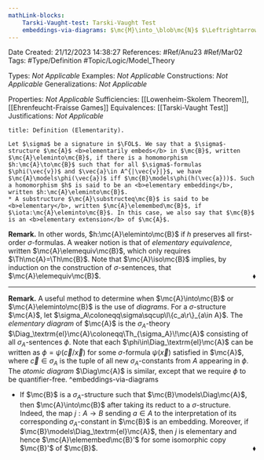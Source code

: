 ```yaml
---
mathLink-blocks:
    Tarski-Vaught-test: Tarski-Vaught Test
    embeddings-via-diagrams: $\mc{M}\into_\blob\mc{N}$ $\Leftrightarrow$ $\mc{N}\models\Diag_\blob\!\mc{M}$
---
```


<div class="topSpace"></div>

Date Created: 21/12/2023 14:38:27
References: #Ref/Anu23 #Ref/Mar02
Tags: #Type/Definition #Topic/Logic/Model_Theory

Types: <i>Not Applicable</i>
Examples: <i>Not Applicable</i>
Constructions: <i>Not Applicable</i>
Generalizations: <i>Not Applicable</i>

Properties: <i>Not Applicable</i>
Sufficiencies: [[Lowenheim-Skolem Theorem]], [[Ehrenfeucht-Fraisse Games]]
Equivalences: [[Tarski-Vaught Test]]
Justifications: <i>Not Applicable</i>

``` ad-Definition
title: Definition (Elementarity).

Let $\sigma$ be a signature in $\FOL$. We say that a $\sigma$-structure $\mc{A}$ <b>elementarily embeds</b> in $\mc{B}$, written $\mc{A}\eleminto\mc{B}$, if there is a homomorphism $h:\mc{A}\to\mc{B}$ such that for all $\sigma$-formulas $\phi(\vec{v})$ and $\vec{a}\in A^{|\vec{v}|}$, we have $\mc{A}\models\phi(\vec{a})$ iff $\mc{B}\models\phi(h(\vec{a}))$. Such a homomorphism $h$ is said to be an <b>elementary embedding</b>, written $h:\mc{A}\eleminto\mc{B}$.
* A substructure $\mc{A}\substructeq\mc{B}$ is said to be <b>elementary</b>, written $\mc{A}\elemembed\mc{B}$, if $\iota:\mc{A}\eleminto\mc{B}$. In this case, we also say that $\mc{B}$ is an <b>elementary extension</b> of $\mc{A}$.

```

<b>Remark.</b> In other words, $h:\mc{A}\eleminto\mc{B}$ if $h$ preserves all first-order $\sigma$-formulas. A weaker notion is that of <i>elementary equivalence</i>, written $\mc{A}\elemequiv\mc{B}$, which only requires $\Th\mc{A}=\Th\mc{B}$. Note that $\mc{A}\iso\mc{B}$ implies, by induction on the construction of $\sigma$-sentences, that $\mc{A}\elemequiv\mc{B}$.<span style="float:right;">$\blacklozenge$</span>

---

<b>Remark.</b> A useful method to determine when $\mc{A}\into\mc{B}$ or $\mc{A}\eleminto\mc{B}$ is the use of <i>diagrams</i>. For a $\sigma$-structure $\mc{A}$, let $\sigma_A\coloneqq\sigma\sqcup\l\{c_a\r\}_{a\in A}$.  The <i>elementary diagram</i> of $\mc{A}$ is the $\sigma_A$-theory $\Diag_\textrm{el}\mc{A}\coloneqq\Th_{\sigma_A}\!\mc{A}$ consisting of all $\sigma_A$-sentences $\phi$. Note that each $\phi\in\Diag_\textrm{el}\mc{A}$ can be written as $\phi=\psi(\vec{c}/\vec{x})$ for some $\sigma$-formula $\psi(\vec{x})$ satisfied in $\mc{A}$, where $\vec{c}\in\sigma_A$ is the tuple of all new $\sigma_A$-constants from $A$ appearing in $\phi$. The <i>atomic diagram</i> $\Diag\mc{A}$ is similar, except that we require $\phi$ to be quantifier-free. ^embeddings-via-diagrams
* If $\mc{B}$ is a $\sigma_A$-structure such that $\mc{B}\models\Diag\mc{A}$, then $\mc{A}\into\mc{B}$ after taking its reduct to a $\sigma$-structure. Indeed, the map $j:A\to B$ sending $a\in A$ to the interpretation of its corresponding $\sigma_A$-constant in $\mc{B}$ is an embedding. Moreover, if $\mc{B}\models\Diag_\textrm{el}\mc{A}$, then $j$ is elementary and hence $\mc{A}\elemembed\mc{B}'$ for some isomorphic copy $\mc{B}'$ of $\mc{B}$.<span style="float:right;">$\blacklozenge$</span>

